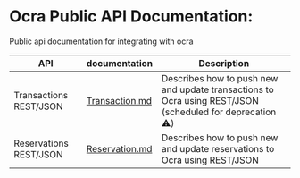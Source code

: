 # Ocra Public API Documentation:

Public api documentation for integrating with ocra

| API                    | documentation                                 | Description                                                                                            |
|------------------------|-----------------------------------------------|--------------------------------------------------------------------------------------------------------|
| Transactions REST/JSON | [Transaction.md](transactions/Transaction.md) | Describes how to push new and update transactions to Ocra using REST/JSON (scheduled for deprecation ⚠️) |
| Reservations REST/JSON | [Reservation.md](reservations/Reservation.md) | Describes how to push new and update reservations to Ocra using REST/JSON                              |
